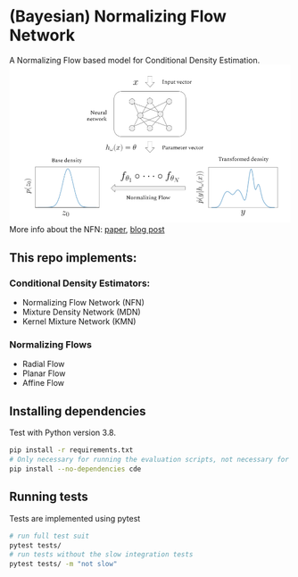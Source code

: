 # (Bayesian) Normalizing Flow Network
A Normalizing Flow based model for Conditional Density Estimation.
![Outline of the Normalizing Flow Network](nfn_outline.png)
More info about the NFN: [paper](https://arxiv.org/abs/1907.08982), [blog post](https://siboehm.com/articles/19/normalizing-flow-network)

## This repo implements:
### Conditional Density Estimators: 
- Normalizing Flow Network (NFN)
- Mixture Density Network (MDN)
- Kernel Mixture Network (KMN)
### Normalizing Flows
- Radial Flow
- Planar Flow
- Affine Flow


## Installing dependencies
Test with Python version 3.8.
```bash
pip install -r requirements.txt
# Only necessary for running the evaluation scripts, not necessary for development
pip install --no-dependencies cde
```
## Running tests
Tests are implemented using pytest
```bash
# run full test suit
pytest tests/
# run tests without the slow integration tests
pytest tests/ -m "not slow"
```
